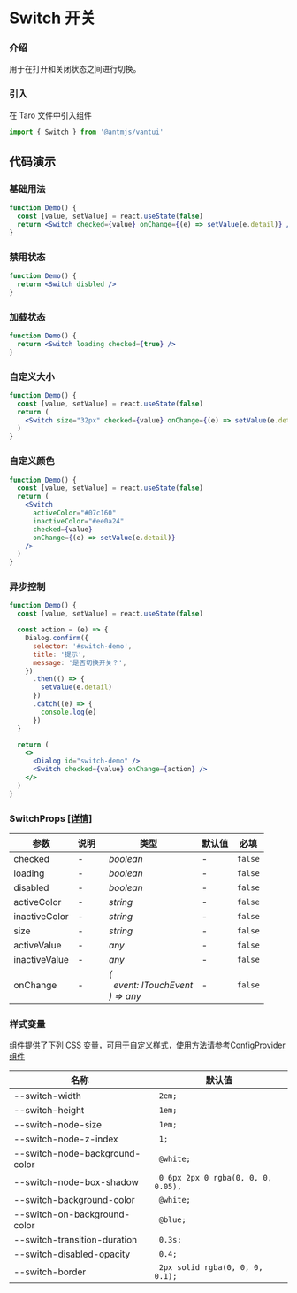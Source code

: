 # Switch 开关

### 介绍

用于在打开和关闭状态之间进行切换。

### 引入

在 Taro 文件中引入组件

```js
import { Switch } from '@antmjs/vantui'
```

## 代码演示

### 基础用法

```jsx
function Demo() {
  const [value, setValue] = react.useState(false)
  return <Switch checked={value} onChange={(e) => setValue(e.detail)} />
}
```

### 禁用状态

```jsx
function Demo() {
  return <Switch disbled />
}
```

### 加载状态

```jsx
function Demo() {
  return <Switch loading checked={true} />
}
```

### 自定义大小

```jsx
function Demo() {
  const [value, setValue] = react.useState(false)
  return (
    <Switch size="32px" checked={value} onChange={(e) => setValue(e.detail)} />
  )
}
```

### 自定义颜色

```jsx
function Demo() {
  const [value, setValue] = react.useState(false)
  return (
    <Switch
      activeColor="#07c160"
      inactiveColor="#ee0a24"
      checked={value}
      onChange={(e) => setValue(e.detail)}
    />
  )
}
```

### 异步控制

```jsx
function Demo() {
  const [value, setValue] = react.useState(false)

  const action = (e) => {
    Dialog.confirm({
      selector: '#switch-demo',
      title: '提示',
      message: '是否切换开关？',
    })
      .then(() => {
        setValue(e.detail)
      })
      .catch((e) => {
        console.log(e)
      })
  }

  return (
    <>
      <Dialog id="switch-demo" />
      <Switch checked={value} onChange={action} />
    </>
  )
}
```

### SwitchProps [[详情]](https://github.com/AntmJS/vantui/tree/main/packages/vantui/types/switch.d.ts)

| 参数          | 说明 | 类型                                                                                                        | 默认值 | 必填    |
| ------------- | ---- | ----------------------------------------------------------------------------------------------------------- | ------ | ------- |
| checked       | -    | _&nbsp;&nbsp;boolean<br/>_                                                                                  | -      | `false` |
| loading       | -    | _&nbsp;&nbsp;boolean<br/>_                                                                                  | -      | `false` |
| disabled      | -    | _&nbsp;&nbsp;boolean<br/>_                                                                                  | -      | `false` |
| activeColor   | -    | _&nbsp;&nbsp;string<br/>_                                                                                   | -      | `false` |
| inactiveColor | -    | _&nbsp;&nbsp;string<br/>_                                                                                   | -      | `false` |
| size          | -    | _&nbsp;&nbsp;string<br/>_                                                                                   | -      | `false` |
| activeValue   | -    | _&nbsp;&nbsp;any<br/>_                                                                                      | -      | `false` |
| inactiveValue | -    | _&nbsp;&nbsp;any<br/>_                                                                                      | -      | `false` |
| onChange      | -    | _&nbsp;&nbsp;(<br/>&nbsp;&nbsp;&nbsp;&nbsp;event:&nbsp;ITouchEvent<br/>&nbsp;&nbsp;)&nbsp;=>&nbsp;any<br/>_ | -      | `false` |

### 样式变量

组件提供了下列 CSS 变量，可用于自定义样式，使用方法请参考[ConfigProvider 组件](https://antmjs.github.io/vantui/#/config-provider)

| 名称                           | 默认值                              |
| ------------------------------ | ----------------------------------- |
| --switch-width                 | ` 2em;`                             |
| --switch-height                | ` 1em;`                             |
| --switch-node-size             | ` 1em;`                             |
| --switch-node-z-index          | ` 1;`                               |
| --switch-node-background-color | ` @white;`                          |
| --switch-node-box-shadow       | ` 0 6px 2px 0 rgba(0, 0, 0, 0.05),` |
| --switch-background-color      | ` @white;`                          |
| --switch-on-background-color   | ` @blue;`                           |
| --switch-transition-duration   | ` 0.3s;`                            |
| --switch-disabled-opacity      | ` 0.4;`                             |
| --switch-border                | ` 2px solid rgba(0, 0, 0, 0.1);`    |

